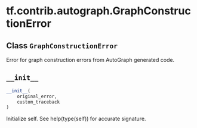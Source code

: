 <div itemscope itemtype="http://developers.google.com/ReferenceObject">
<meta itemprop="name" content="tf.contrib.autograph.GraphConstructionError" />
<meta itemprop="path" content="Stable" />
<meta itemprop="property" content="__init__"/>
</div>

# tf.contrib.autograph.GraphConstructionError

## Class `GraphConstructionError`



Error for graph construction errors from AutoGraph generated code.

<h2 id="__init__"><code>__init__</code></h2>

``` python
__init__(
    original_error,
    custom_traceback
)
```

Initialize self.  See help(type(self)) for accurate signature.



